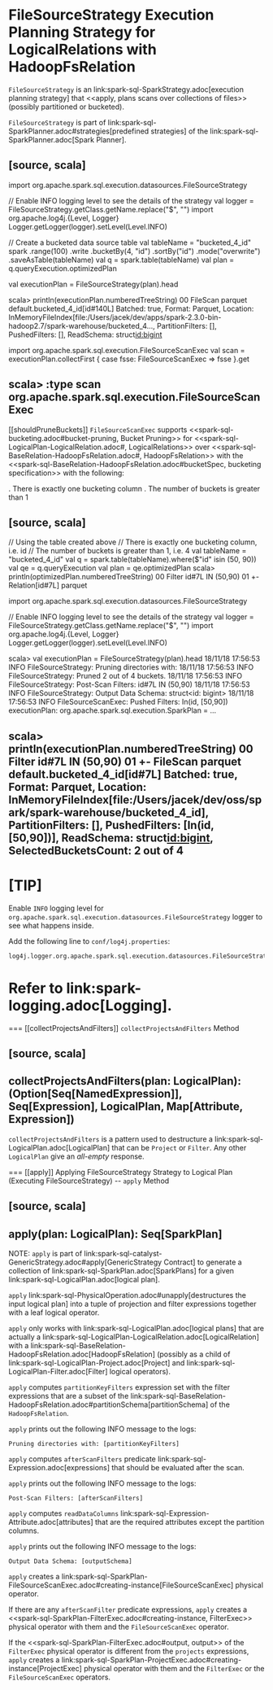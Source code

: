 # FileSourceStrategy Execution Planning Strategy for LogicalRelations with HadoopFsRelation

`FileSourceStrategy` is an link:spark-sql-SparkStrategy.adoc[execution planning strategy] that <<apply, plans scans over collections of files>> (possibly partitioned or bucketed).

`FileSourceStrategy` is part of link:spark-sql-SparkPlanner.adoc#strategies[predefined strategies] of the link:spark-sql-SparkPlanner.adoc[Spark Planner].

[source, scala]
----
import org.apache.spark.sql.execution.datasources.FileSourceStrategy

// Enable INFO logging level to see the details of the strategy
val logger = FileSourceStrategy.getClass.getName.replace("$", "")
import org.apache.log4j.{Level, Logger}
Logger.getLogger(logger).setLevel(Level.INFO)

// Create a bucketed data source table
val tableName = "bucketed_4_id"
spark
  .range(100)
  .write
  .bucketBy(4, "id")
  .sortBy("id")
  .mode("overwrite")
  .saveAsTable(tableName)
val q = spark.table(tableName)
val plan = q.queryExecution.optimizedPlan

val executionPlan = FileSourceStrategy(plan).head

scala> println(executionPlan.numberedTreeString)
00 FileScan parquet default.bucketed_4_id[id#140L] Batched: true, Format: Parquet, Location: InMemoryFileIndex[file:/Users/jacek/dev/apps/spark-2.3.0-bin-hadoop2.7/spark-warehouse/bucketed_4..., PartitionFilters: [], PushedFilters: [], ReadSchema: struct<id:bigint>

import org.apache.spark.sql.execution.FileSourceScanExec
val scan = executionPlan.collectFirst { case fsse: FileSourceScanExec => fsse }.get

scala> :type scan
org.apache.spark.sql.execution.FileSourceScanExec
----

[[shouldPruneBuckets]]
`FileSourceScanExec` supports <<spark-sql-bucketing.adoc#bucket-pruning, Bucket Pruning>> for <<spark-sql-LogicalPlan-LogicalRelation.adoc#, LogicalRelations>> over <<spark-sql-BaseRelation-HadoopFsRelation.adoc#, HadoopFsRelation>> with the <<spark-sql-BaseRelation-HadoopFsRelation.adoc#bucketSpec, bucketing specification>> with the following:

. There is exactly one bucketing column
. The number of buckets is greater than 1

[source, scala]
----
// Using the table created above
// There is exactly one bucketing column, i.e. id
// The number of buckets is greater than 1, i.e. 4
val tableName = "bucketed_4_id"
val q = spark.table(tableName).where($"id" isin (50, 90))
val qe = q.queryExecution
val plan = qe.optimizedPlan
scala> println(optimizedPlan.numberedTreeString)
00 Filter id#7L IN (50,90)
01 +- Relation[id#7L] parquet

import org.apache.spark.sql.execution.datasources.FileSourceStrategy

// Enable INFO logging level to see the details of the strategy
val logger = FileSourceStrategy.getClass.getName.replace("$", "")
import org.apache.log4j.{Level, Logger}
Logger.getLogger(logger).setLevel(Level.INFO)

scala> val executionPlan = FileSourceStrategy(plan).head
18/11/18 17:56:53 INFO FileSourceStrategy: Pruning directories with:
18/11/18 17:56:53 INFO FileSourceStrategy: Pruned 2 out of 4 buckets.
18/11/18 17:56:53 INFO FileSourceStrategy: Post-Scan Filters: id#7L IN (50,90)
18/11/18 17:56:53 INFO FileSourceStrategy: Output Data Schema: struct<id: bigint>
18/11/18 17:56:53 INFO FileSourceScanExec: Pushed Filters: In(id, [50,90])
executionPlan: org.apache.spark.sql.execution.SparkPlan = ...

scala> println(executionPlan.numberedTreeString)
00 Filter id#7L IN (50,90)
01 +- FileScan parquet default.bucketed_4_id[id#7L] Batched: true, Format: Parquet, Location: InMemoryFileIndex[file:/Users/jacek/dev/oss/spark/spark-warehouse/bucketed_4_id], PartitionFilters: [], PushedFilters: [In(id, [50,90])], ReadSchema: struct<id:bigint>, SelectedBucketsCount: 2 out of 4
----

[TIP]
====
Enable `INFO` logging level for `org.apache.spark.sql.execution.datasources.FileSourceStrategy` logger to see what happens inside.

Add the following line to `conf/log4j.properties`:

```
log4j.logger.org.apache.spark.sql.execution.datasources.FileSourceStrategy=INFO
```

Refer to link:spark-logging.adoc[Logging].
====

=== [[collectProjectsAndFilters]] `collectProjectsAndFilters` Method

[source, scala]
----
collectProjectsAndFilters(plan: LogicalPlan):
  (Option[Seq[NamedExpression]], Seq[Expression], LogicalPlan, Map[Attribute, Expression])
----

`collectProjectsAndFilters` is a pattern used to destructure a link:spark-sql-LogicalPlan.adoc[LogicalPlan] that can be `Project` or `Filter`. Any other `LogicalPlan` give an _all-empty_ response.

=== [[apply]] Applying FileSourceStrategy Strategy to Logical Plan (Executing FileSourceStrategy) -- `apply` Method

[source, scala]
----
apply(plan: LogicalPlan): Seq[SparkPlan]
----

NOTE: `apply` is part of link:spark-sql-catalyst-GenericStrategy.adoc#apply[GenericStrategy Contract] to generate a collection of link:spark-sql-SparkPlan.adoc[SparkPlans] for a given link:spark-sql-LogicalPlan.adoc[logical plan].

`apply` link:spark-sql-PhysicalOperation.adoc#unapply[destructures the input logical plan] into a tuple of projection and filter expressions together with a leaf logical operator.

`apply` only works with link:spark-sql-LogicalPlan.adoc[logical plans] that are actually a link:spark-sql-LogicalPlan-LogicalRelation.adoc[LogicalRelation] with a link:spark-sql-BaseRelation-HadoopFsRelation.adoc[HadoopFsRelation] (possibly as a child of link:spark-sql-LogicalPlan-Project.adoc[Project] and link:spark-sql-LogicalPlan-Filter.adoc[Filter] logical operators).

`apply` computes `partitionKeyFilters` expression set with the filter expressions that are a subset of the link:spark-sql-BaseRelation-HadoopFsRelation.adoc#partitionSchema[partitionSchema] of the `HadoopFsRelation`.

`apply` prints out the following INFO message to the logs:

```
Pruning directories with: [partitionKeyFilters]
```

`apply` computes `afterScanFilters` predicate link:spark-sql-Expression.adoc[expressions] that should be evaluated after the scan.

`apply` prints out the following INFO message to the logs:

```
Post-Scan Filters: [afterScanFilters]
```

`apply` computes `readDataColumns` link:spark-sql-Expression-Attribute.adoc[attributes] that are the required attributes except the partition columns.

`apply` prints out the following INFO message to the logs:

```
Output Data Schema: [outputSchema]
```

`apply` creates a link:spark-sql-SparkPlan-FileSourceScanExec.adoc#creating-instance[FileSourceScanExec] physical operator.

If there are any `afterScanFilter` predicate expressions, `apply` creates a <<spark-sql-SparkPlan-FilterExec.adoc#creating-instance, FilterExec>> physical operator with them and the `FileSourceScanExec` operator.

If the <<spark-sql-SparkPlan-FilterExec.adoc#output, output>> of the `FilterExec` physical operator is different from the `projects` expressions, `apply` creates a link:spark-sql-SparkPlan-ProjectExec.adoc#creating-instance[ProjectExec] physical operator with them and the `FilterExec` or the `FileSourceScanExec` operators.
